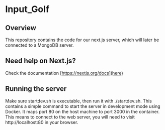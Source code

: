 # Input\_Golf

## Overview
This repository contains the code for our next.js server, which will later be connected to a MongoDB server.

## Need help on Next.js?
Check the documentation [https://nextjs.org/docs](here)

## Running the server
Make sure startdev.sh is executable, then run it with ./startdev.sh. This contains a simple command to start the server in development mode using Docker. It maps port 80 on the host machine to port 3000 in the container. This means to connect to the web server, you will need to visit http://localhost:80 in your browser.


